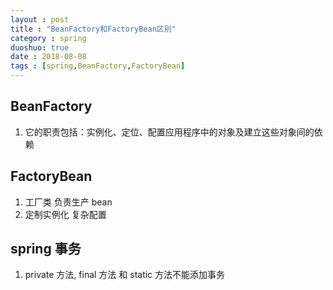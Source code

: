```yaml
---
layout : post
title : "BeanFactory和FactoryBean区别"
category : spring
duoshuo: true
date : 2018-08-08
tags : [spring,BeanFactory,FactoryBean]
---
```

## BeanFactory ##
1. 它的职责包括：实例化、定位、配置应用程序中的对象及建立这些对象间的依赖


## FactoryBean ##
1. 工厂类 负责生产 bean
2. 定制实例化 复杂配置


## spring 事务 ##
1. private 方法, final 方法 和 static 方法不能添加事务







